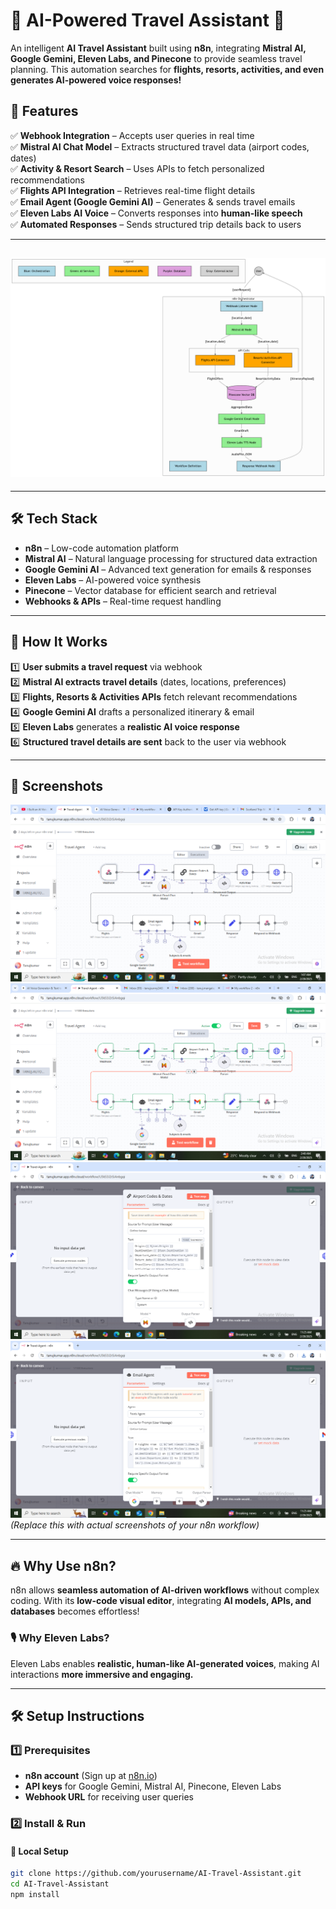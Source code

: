# 🛫 AI-Powered Travel Assistant 🚀  

An intelligent **AI Travel Assistant** built using **n8n**, integrating **Mistral AI, Google Gemini, Eleven Labs, and Pinecone** to provide seamless travel planning. This automation searches for **flights, resorts, activities, and even generates AI-powered voice responses!**  

## 📌 Features  

✅ **Webhook Integration** – Accepts user queries in real time  
✅ **Mistral AI Chat Model** – Extracts structured travel data (airport codes, dates)  
✅ **Activity & Resort Search** – Uses APIs to fetch personalized recommendations  
✅ **Flights API Integration** – Retrieves real-time flight details  
✅ **Email Agent (Google Gemini AI)** – Generates & sends travel emails  
✅ **Eleven Labs AI Voice** – Converts responses into **human-like speech**  
✅ **Automated Responses** – Sends structured trip details back to users  

---
![Workflow Diagram](https://github.com/Tanujkumar24/TRAVEL-AGENT-N8N/blob/main/diagram.png)
---

---

## 🛠️ Tech Stack  

- **n8n** – Low-code automation platform  
- **Mistral AI** – Natural language processing for structured data extraction  
- **Google Gemini AI** – Advanced text generation for emails & responses  
- **Eleven Labs** – AI-powered voice synthesis  
- **Pinecone** – Vector database for efficient search and retrieval  
- **Webhooks & APIs** – Real-time request handling  

---

## 🚀 How It Works  

1️⃣ **User submits a travel request** via webhook  
2️⃣ **Mistral AI extracts travel details** (dates, locations, preferences)  
3️⃣ **Flights, Resorts & Activities APIs** fetch relevant recommendations  
4️⃣ **Google Gemini AI** drafts a personalized itinerary & email  
5️⃣ **Eleven Labs** generates a **realistic AI voice response**  
6️⃣ **Structured travel details are sent** back to the user via webhook  

---

## 📸 Screenshots  

![Workflow Screenshot](https://github.com/Tanujkumar24/TRAVEL-AGENT-N8N/blob/main/Screenshot%20(196).png) 
![Workflow Screenshot](https://github.com/Tanujkumar24/TRAVEL-AGENT-N8N/blob/main/Screenshot%20(197).png)
![Workflow Screenshot](https://github.com/Tanujkumar24/TRAVEL-AGENT-N8N/blob/main/Screenshot%20(198).png)
![Workflow Screenshot](https://github.com/Tanujkumar24/TRAVEL-AGENT-N8N/blob/main/Screenshot%20(199).png)
*(Replace this with actual screenshots of your n8n workflow)*  

---

## 🔥 Why Use n8n?  

n8n allows **seamless automation of AI-driven workflows** without complex coding. With its **low-code visual editor**, integrating **AI models, APIs, and databases** becomes effortless!  

### 🎙️ Why Eleven Labs?  
Eleven Labs enables **realistic, human-like AI-generated voices**, making AI interactions **more immersive and engaging.**  

---

## 🛠 Setup Instructions  

### 1️⃣ Prerequisites  

- **n8n account** (Sign up at [n8n.io](https://n8n.io/))  
- **API keys** for Google Gemini, Mistral AI, Pinecone, Eleven Labs  
- **Webhook URL** for receiving user queries  

### 2️⃣ Install & Run  

#### 🔹 Local Setup  
```bash
git clone https://github.com/yourusername/AI-Travel-Assistant.git
cd AI-Travel-Assistant
npm install

